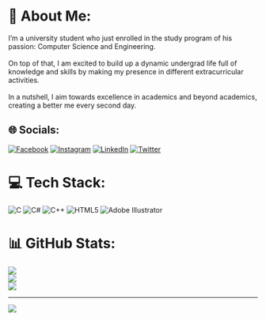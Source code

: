 # 💫 About Me:
I’m a university student who just enrolled in the study program of his passion: Computer Science and Engineering. <br><br>On top of that, I am excited to build up a dynamic undergrad life full of knowledge and skills by making my presence in different extracurricular activities. <br><br>In a nutshell, I aim towards excellence in academics and beyond academics, creating a better me every second day.


## 🌐 Socials:
[![Facebook](https://img.shields.io/badge/Facebook-%231877F2.svg?logo=Facebook&logoColor=white)](https://facebook.com/ashraful8891) [![Instagram](https://img.shields.io/badge/Instagram-%23E4405F.svg?logo=Instagram&logoColor=white)](https://instagram.com/ashraful_islam27) [![LinkedIn](https://img.shields.io/badge/LinkedIn-%230077B5.svg?logo=linkedin&logoColor=white)](https://linkedin.com/in/mahfuj-islam) [![Twitter](https://img.shields.io/badge/Twitter-%231DA1F2.svg?logo=Twitter&logoColor=white)](https://twitter.com/ashraful_27) 

# 💻 Tech Stack:
![C](https://img.shields.io/badge/c-%2300599C.svg?style=for-the-badge&logo=c&logoColor=white) ![C#](https://img.shields.io/badge/c%23-%23239120.svg?style=for-the-badge&logo=c-sharp&logoColor=white) ![C++](https://img.shields.io/badge/c++-%2300599C.svg?style=for-the-badge&logo=c%2B%2B&logoColor=white) ![HTML5](https://img.shields.io/badge/html5-%23E34F26.svg?style=for-the-badge&logo=html5&logoColor=white) ![Adobe Illustrator](https://img.shields.io/badge/adobeillustrator-%23FF9A00.svg?style=for-the-badge&logo=adobeillustrator&logoColor=white)
# 📊 GitHub Stats:
![](https://github-readme-stats.vercel.app/api?username=Ashraful-islam26&theme=gruvbox&hide_border=false&include_all_commits=false&count_private=false)<br/>
![](https://github-readme-streak-stats.herokuapp.com/?user=Ashraful-islam26&theme=gruvbox&hide_border=false)<br/>
![](https://github-readme-stats.vercel.app/api/top-langs/?username=Ashraful-islam26&theme=gruvbox&hide_border=false&include_all_commits=false&count_private=false&layout=compact)

---
[![](https://visitcount.itsvg.in/api?id=Ashraful-islam26&icon=0&color=0)](https://visitcount.itsvg.in)

<!-- Proudly created with GPRM ( https://gprm.itsvg.in ) -->

